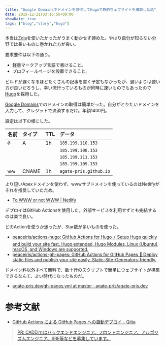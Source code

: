 ```yaml
---
title: "Google Domainsでドメインを取得してHugoで静的ウェブサイトを構築した話"
date: 2019-12-21T03:16:58+09:00
showDate: true
tags: ["blog","story","hugo"]
---
```


本当は[Zola](https://getzola.org/)を使いたかったがうまく動かせず諦めた。やはり自分が知らない分野では長いものに巻かれた方が良い。

要求要件は以下の通り。

- 軽量マークアップ言語で書けること。
- プロフィールページを設置できること。

ビルドが遅くなるほどたくさんの記事を書く予定もなかったが、遅いよりは速い方が良いだろうし、幸い流行っているものが同時に速いものでもあったので[Hugo](https://gohugo.io/)を採用した。

[Google Domains](https://domains.google/)でのドメインの取得は簡単だった。自分がとりたいドメインを入力して、クレジットで決済するだけ。年額1400円。

設定は以下の様にした。

|名前  |タイプ |TTL |データ
|:---- |:----- |:-- |:-----
|`@`   |A      |1h  |`185.199.110.153`
|      |       |    |`185.199.108.153`
|      |       |    |`185.199.111.153`
|      |       |    |`185.199.109.153`
|`www` |CNAME  |1h  |`agate-pris.github.io`

より短いApexドメインを使わず、wwwサブドメインを使っているのはNetlifyがそれを推奨していたため。

- [To WWW or not WWW | Netlify](https://www.netlify.com/blog/2017/02/28/to-www-or-not-www/)

デプロイはGitHub Actionsを使用した。外部サービスを利用せずとも完結するのは楽で良い。

どのActionを使うか迷ったが、Star数が多いものを使った。

- [peaceiris/actions-hugo: GitHub Actions for Hugo ⚡️ Setup Hugo quickly and build your site fast. Hugo extended, Hugo Modules, Linux (Ubuntu), macOS, and Windows are supported.](https://github.com/peaceiris/actions-hugo)
- [peaceiris/actions-gh-pages: GitHub Actions for GitHub Pages 🚀 Deploy static files and publish your site easily. Static-Site-Generators-friendly.](https://github.com/peaceiris/actions-gh-pages)

ドメイン料以外すべて無料で、数十行のスクリプトで簡単にウェブサイトが構築できるなんて、よい時代になったものだ。

- [agate-pris.dev/gh-pages.yml at master · agate-pris/agate-pris.dev](https://github.com/agate-pris/agate-pris.dev/blob/master/.github/workflows/gh-pages.yml)

# 参考文献

- [GitHub Actions による GitHub Pages への自動デプロイ - Qiita](https://qiita.com/peaceiris/items/d401f2e5724fdcb0759d)

> [PR: CADDiではバックエンドエンジニア、フロントエンジニア、アルゴリズムエンジニア、SRE等などを募集しています。](https://corp.caddi.jp/recruit/eng)
